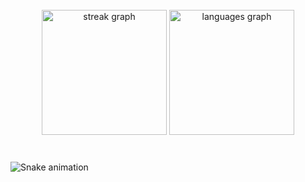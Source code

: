 <br clear="both">

<div align="center">
  <img src="https://streak-stats.demolab.com?user=jav1212&locale=en&mode=daily&theme=github_dark&hide_border=false&border_radius=15&date_format=M%20j%5B,%20Y%5D&order=3" height="200" alt="streak graph"  />
  <img src="https://github-readme-stats.vercel.app/api/top-langs?username=jav1212&locale=en&hide_title=false&layout=compact&card_width=320&langs_count=7&theme=github_dark&hide_border=true&order=2" height="200" alt="languages graph"  />
</div>

###

<br clear="both">

<img src="https://raw.githubusercontent.com/jav1212/jav1212/output/snake.svg" alt="Snake animation" />

###